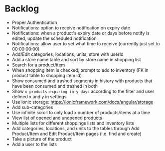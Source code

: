 # Backlog
- Proper Authentication
- Notifications: option to receive notification on expiry date
- Notifications: when a product's expiry date or days before notify is edited, update the scheduled notification
- Notifications: allow user to set what time to receive (currently just set to 00:00:00:00)
- Add/Edit categories, locations, units; store with userId
- Add a store name table and sort by store name in shopping list
- Search for a product/item
- When shopping item is checked, prompt to add to inventory (FK in product table to shopping item id)
- Show consumed and trashed segments in history with products that have been consumed and trashed in both
- Show `x products expiring in y days` according to the filter and user defined x and y in settings
- Use ionic storage: https://ionicframework.com/docs/angular/storage
- Add sub-categories
- Use infinite scroll to only load x number of products/items at a time
- View list of opened and unopened products
- Multiple lists for different shoppings lists and inventory lists
- Add categories, locations, and units to the tables through Add Product/Item and Edit Product/Item pages (i.e. find and create)
- Take a picture of the product
- Add a user to the lists
